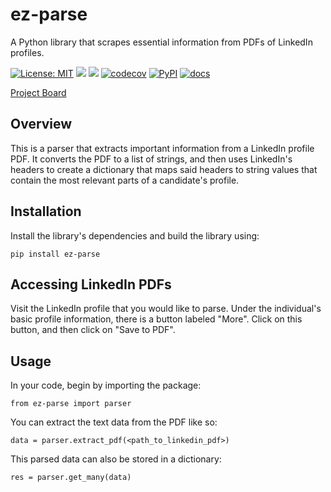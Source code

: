 # ez-parse
A Python library that scrapes essential information from PDFs of LinkedIn profiles.

[![License: MIT](https://img.shields.io/badge/License-MIT-brightgreen.svg)](https://opensource.org/licenses/MIT)
![](https://img.shields.io/github/issues/ShivanshSrivastava1/Resume-Parser)
![](https://github.com/ShivanshSrivastava1/Resume-Parser/actions/workflows/build.yml/badge.svg)
[![codecov](https://codecov.io/github/ShivanshSrivastava1/Resume-Parser/branch/main/graph/badge.svg?token=V4IKQ490DY)](https://codecov.io/github/ShivanshSrivastava1/Resume-Parser)
[![PyPI](https://img.shields.io/pypi/v/ez_parse)](https://pypi.org/project/ez-parse/0.1.1/)
[![docs](https://img.shields.io/badge/docs-passing-brightgreen)](https://shivanshsrivastava1.github.io/Resume-Parser/)

[Project Board](https://github.com/users/ShivanshSrivastava1/projects/2/views/1)

## Overview
This is a parser that extracts important information from a LinkedIn profile PDF. It converts the PDF to a list of strings, and then uses LinkedIn's headers to create a dictionary that maps said headers to string values that contain the most relevant parts of a candidate's profile.

## Installation
Install the library's dependencies and build the library using:

`pip install ez-parse`

## Accessing LinkedIn PDFs
Visit the LinkedIn profile that you would like to parse. Under the individual's basic profile information, there is a button labeled "More". Click on this button, and then click on "Save to PDF".

## Usage
In your code, begin by importing the package:

`from ez-parse import parser`

You can extract the text data from the PDF like so:

`data = parser.extract_pdf(<path_to_linkedin_pdf>)`

This parsed data can also be stored in a dictionary:

`res = parser.get_many(data)`
